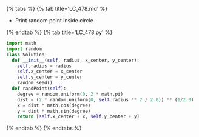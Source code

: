 {% tabs %}
{% tab title='LC_478.md' %}

* Print random point inside circle

{% endtab %}
{% tab title='LC_478.py' %}

```py
import math
import random
class Solution:
  def __init__(self, radius, x_center, y_center):
    self.radius = radius
    self.x_center = x_center
    self.y_center = y_center
    random.seed()
  def randPoint(self):
    degree = random.uniform(0, 2 * math.pi)
    dist = (2 * random.uniform(0, self.radius ** 2 / 2.0)) ** (1/2.0)
    x = dist * math.cos(degree)
    y = dist * math.sin(degree)
    return [self.x_center + x, self.y_center + y]
```

{% endtab %}
{% endtabs %}
